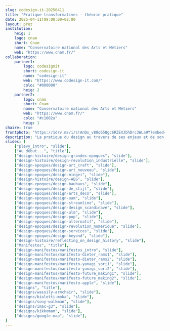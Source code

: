 ```yaml
---
slug: codesign-it-20250411
title: "Pratique transformatives · théorie pratique"
date: 2025-04-11T09:00:00+02:00
layout: prez
institution:
    heig: 1
    logo: cnam
    short: Cnam
    name: "Conservatoire national des Arts et Métiers"
    web: "https://www.cnam.fr/"
collaboration:
    partner1:
        logo: codesignit
        short: codesign-it
        name: "codesign-it"
        web: "https://www.codesign-it.com/"
        colo: "#000000"
        heig: 2
    partner2:
        logo: cnam
        short: Cnam
        name: "Conservatoire national des Arts et Métiers"
        web: "https://www.cnam.fr/"
        colo: "#c1002a"
        heig: 1
chaire: true
frontphoto: "https://1drv.ms/i/s!AnQx_v88q65Qgc6RZEXJbhDrc3WLa9Y?embed=1&width=1500"
description: "La pratique du design au travers de ses enjeux et de son histoire."
slides: [
    ["plevy_intro", "slide"],
    ["Au début...", "title"],
    ["design-histoire/design-grandes-epoques", "slide"],
    ["design-histoire/design-revolution_industrielle", "slide"],
    ["design-epoques/design-art_craft", "slide"],
    ["design-epoques/design-art_nouveau", "slide"],
    ["design-epoques/design-mingei", "slide"],
    ["design-histoire/design-AEG", "slide"],
    ["design-epoques/design-bauhaus", "slide"],
    ["design-epoques/design-de_stijl", "slide"],
    ["design-epoques/design-arts_deco", "slide"],
    ["design-epoques/design-uam", "slide"],
    ["design-epoques/design-streamline", "slide"],
    ["design-epoques/design-design_scandinave", "slide"],
    ["design-epoques/design-ulm", "slide"],
    ["design-epoques/design-pop", "slide"],
    ["design-epoques/design-alternatif", "slide"],
    ["design-epoques/design-revolution_numerique", "slide"],
    ["design-epoques/design-services", "slide"],
    ["design-epoques/design-beyond", "slide"],
    ["design-histoire/reflecting_on_design_history", "slide"],
    ["Manifestos", "title"],
    ["design-manifestos/manifestos_intro", "slide"],
    ["design-manifestos/manifesto-dieter_rams1", "slide"],
    ["design-manifestos/manifesto-dieter_rams2", "slide"],
    ["design-manifestos/manifesto-yanagi_sori1", "slide"],
    ["design-manifestos/manifesto-yanagi_sori2", "slide"],
    ["design-manifestos/manifesto-future_making1", "slide"],
    ["design-manifestos/manifesto-future_making2", "slide"],
    ["design-manifestos/manifesto-apple", "slide"],
    ["Designs", "title"],
    ["designs/wassily-armchair", "slide"],
    ["designs/bialetti-moka", "slide"],
    ["designs/sony-walkman", "slide"],
    ["designs/imac-g3", "slide"],
    ["designs/kikkoman", "slide"],
    ["designs/google-map", "slide"],
]
---
```

